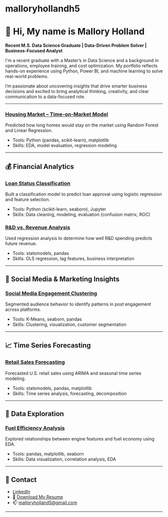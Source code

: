 # malloryhollandh5

# 👋 Hi, My name is Mallory Holland  
**Recent M.S. Data Science Graduate | Data-Driven Problem Solver | Business-Focused Analyst**

I'm a recent graduate with a Master’s in Data Science and a background in operations, employee training, and cost optimization. My portfolio reflects hands-on experience using Python, Power BI, and machine learning to solve real-world problems.

I’m passionate about uncovering insights that drive smarter business decisions and excited to bring analytical thinking, creativity, and clear communication to a data-focused role.

---

### [Housing Market – Time-on-Market Model](https://github.com/malloryholland5/Portfolio/tree/main/Housing%20Market%20-%20Time%20on%20Market)
Predicted how long homes would stay on the market using Random Forest and Linear Regression.
- Tools: Python (pandas, scikit-learn), matplotlib
- Skills: EDA, model evaluation, regression modeling

---

## 💰 Financial Analytics

### [Loan Status Classification](https://github.com/malloryholland5/Portfolio/tree/main/Loan%20Status%20Prediction)
Built a classification model to predict loan approval using logistic regression and feature selection.
- Tools: Python (scikit-learn, seaborn), Jupyter
- Skills: Data cleaning, modeling, evaluation (confusion matrix, ROC)

### [R&D vs. Revenue Analysis](https://github.com/malloryholland5/Portfolio/tree/main/Revenue%20and%20R%26D)
Used regression analysis to determine how well R&D spending predicts future revenue.
- Tools: statsmodels, pandas
- Skills: OLS regression, lag features, business interpretation

---

## 📱 Social Media & Marketing Insights

### [Social Media Engagement Clustering](https://github.com/malloryholland5/Portfolio/tree/main/Social%20Media%20Engagement)
Segmented audience behavior to identify patterns in post engagement across platforms.
- Tools: K-Means, seaborn, pandas
- Skills: Clustering, visualization, customer segmentation

---

## 📈 Time Series Forecasting

### [Retail Sales Forecasting](https://github.com/malloryholland5/Portfolio/tree/main/Retail%20Sales%20Forecasting)
Forecasted U.S. retail sales using ARIMA and seasonal time series modeling.
- Tools: statsmodels, pandas, matplotlib
- Skills: Time series analysis, forecasting, decomposition

---

## 🚗 Data Exploration

### [Fuel Efficiency Analysis](https://github.com/malloryholland5/Portfolio/tree/main/Fuel%20Efficiency)
Explored relationships between engine features and fuel economy using EDA.
- Tools: pandas, matplotlib, seaborn
- Skills: Data visualization, correlation analysis, EDA

---

## 📇 Contact

- [LinkedIn]([https://www.linkedin.com/in/YOUR-LINK-HERE](https://www.linkedin.com/in/malloryholland/)) 
- 📄 [Download My Resume](https://github.com/malloryholland5/Portfolio/blob/main/Resume%20-%20Mallory%20Holland%2011-2024.pdf)
- 📫 [malloryholland5@gmail.com](mailto:malloryholland5@gmail.com)
---


